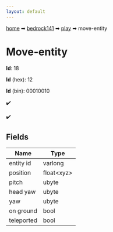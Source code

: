```yaml
---
layout: default
---
```


[home](/) ➡ [bedrock141](/protocol/bedrock141) ➡ [play](/protocol/bedrock141/play) ➡ move-entity

# Move-entity

**Id**: 18

**Id** (hex): 12

**Id** (bin): 00010010

✔️

✔️

## Fields

Name | Type
---|---
entity id | varlong
position | float&lt;xyz&gt;
pitch | ubyte
head yaw | ubyte
yaw | ubyte
on ground | bool
teleported | bool

